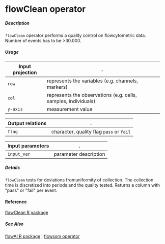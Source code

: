 # flowClean operator

##### Description

`flowClean` operator performs a quality control on flowcytometric data.
Number of events has to be >30.000.

##### Usage

Input projection|.
---|---
`row`   | represents the variables (e.g. channels, markers)
`col`   | represents the observations (e.g. cells, samples, individuals) 
`y-axis`| measurement value

Output relations|.
---|---
`flag`         | character, quality flag `pass` or `fail`

Input parameters|.
---|---
`input_var`        | parameter description

##### Details

`flowClean` tests  for  deviations  fromuniformity of collection. 
The collection time is discretized into periods and the quality tested. 
Returns a column with "pass" or "fail" per event. 

#### Reference
[flowClean R package]((http://bioconductor.org/packages/release/bioc/html/flowClean.html))

##### See Also

[flowAI R package]((http://bioconductor.org/packages/release/bioc/html/flowAI.html))
, 
[flowsom operator](https://github.com/tercen/flowsom_operator)
